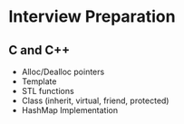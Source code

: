 # Interview Preparation

## C and C++

-   Alloc/Dealloc pointers
-   Template
-   STL functions
-   Class (inherit, virtual, friend, protected)
-   HashMap Implementation
